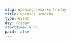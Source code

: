 ```yaml
---
slug: opening-remarks-friday
title: Opening Remarks
type: event
day: Friday
startTime: 8:45
paid: false
---
```

